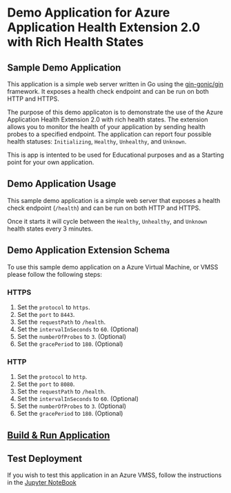 # Demo Application for Azure Application Health Extension 2.0 with Rich Health States  

## Sample Demo Application
This application is a simple web server written in Go using the [gin-gonic/gin](https://github.com/gin-gonic/gin) framework. It exposes a health check endpoint and can be run on both HTTP and HTTPS. 

The purpose of this demo applicaton is to demonstrate the use of the Azure Application Health Extension 2.0 with rich health states. The extension allows you to monitor the health of your application by sending health probes to a specified endpoint. The application can report four possible health statuses: `Initializing`, `Healthy`, `Unhealthy`, and `Unknown`.

This is app is intented to be used for Educational purposes and as a Starting point for your own application.

## Demo Application Usage

This sample demo application is a simple web server that exposes a health check endpoint (`/health`) and can be run on both HTTP and HTTPS.

Once it starts it will cycle between the `Healthy`, `Unhealthy`, and `Unknown` health states every 3 minutes.

## Demo Application Extension Schema

To use this sample demo application on a Azure Virtual Machine, or VMSS please follow the following steps:

### HTTPS

1. Set the `protocol` to `https`.
2. Set the `port` to `8443`.
3. Set the `requestPath` to `/health`.
4. Set the `intervalInSeconds` to `60`. (Optional)
5. Set the `numberOfProbes` to `3`. (Optional)
6. Set the `gracePeriod` to `180`. (Optional)

### HTTP
1. Set the `protocol` to `http`.
2. Set the `port` to `8080`.
3. Set the `requestPath` to `/health`.
4. Set the `intervalInSeconds` to `60`. (Optional)
5. Set the `numberOfProbes` to `3`. (Optional)
6. Set the `gracePeriod` to `180`. (Optional)


## [Build & Run Application](./main/README.md)

## Test Deployment
If you wish to test this application in an Azure VMSS, follow the instructions in the [Jupyter NoteBook](deploy_demo.ipynb)
